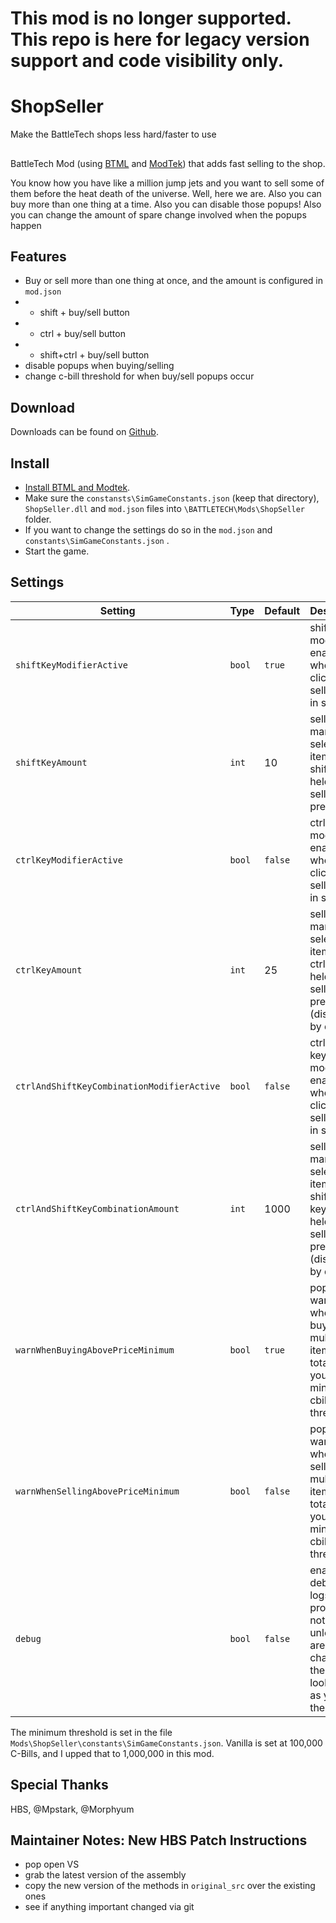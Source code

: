 # This mod is no longer supported. This repo is here for legacy version support and code visibility only.

# ShopSeller

Make the BattleTech shops less hard/faster to use

##
BattleTech Mod (using [BTML](https://github.com/Mpstark/BattleTechModLoader) and [ModTek](https://github.com/Mpstark/ModTek)) that adds fast selling to the shop.

You know how you have like a million jump jets and you want to sell some of them before the heat death of the universe. Well, here we are. Also you can buy more than one thing at a time. Also you can disable those popups! Also you can change the amount of spare change involved when the popups happen

## Features

- Buy or sell more than one thing at once, and the amount is configured in `mod.json`
- - shift + buy/sell button
- - ctrl + buy/sell button
- - shift+ctrl + buy/sell button
- disable popups when buying/selling
- change c-bill threshold for when buy/sell popups occur

## Download
Downloads can be found on [Github](https://github.com/janxious/ShopSeller/releases).

## Install
- [Install BTML and Modtek](https://github.com/Mpstark/ModTek/wiki/The-Drop-Dead-Simple-Guide-to-Installing-BTML-&-ModTek-&-ModTek-mods).
- Make sure the `constansts\SimGameConstants.json` (keep that directory), `ShopSeller.dll` and `mod.json` files into `\BATTLETECH\Mods\ShopSeller` folder.
- If you want to change the settings do so in the `mod.json` and `constants\SimGameConstants.json` .
- Start the game.

## Settings

Setting | Type | Default | Description
--- | --- | --- | ---
`shiftKeyModifierActive` | `bool` | `true` | shift key modifier is enabled when clicking the sell button in shop
`shiftKeyAmount` | `int` | 10 | sell this many of the selected item when shift key is held and sell button pressed
`ctrlKeyModifierActive` | `bool` | `false` | ctrl key modifier is enabled when clicking the sell button in shop
`ctrlKeyAmount` | `int` | 25 | sell this many of the selected item when ctrl key is held and sell button pressed (disabled by default)
`ctrlAndShiftKeyCombinationModifierActive` | `bool` | `false` | ctrl+shift keys modifier is enabled when clicking the sell button in shop
`ctrlAndShiftKeyCombinationAmount` | `int` | 1000 | sell this many of the selected item when shift+ctrl keys are held and sell button pressed (disabled by default)
`warnWhenBuyingAbovePriceMinimum` | `bool` | `true` | popup a warning when buying multiple items and total above your set minimum cbill threshold 
`warnWhenSellingAbovePriceMinimum` | `bool` | `false` | popup a warning when selling multiple items and total above your set minimum cbill threshold 
`debug` | `bool` | `false` | enable debugging logs, probably not useful unless you are changing the code or looking at it as you run the mod

The minimum threshold is set in the file `Mods\ShopSeller\constants\SimGameConstants.json`. Vanilla is set at 100,000 C-Bills, and I upped that to 1,000,000 in this mod.

## Special Thanks

HBS, @Mpstark, @Morphyum


## Maintainer Notes: New HBS Patch Instructions

* pop open VS
* grab the latest version of the assembly
* copy the new version of the methods in `original_src` over the existing ones
* see if anything important changed via git
